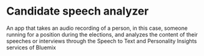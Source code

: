 # Candidate speech analyzer
An app that takes an audio recording of a person, in this case, someone running for a position during the elections, and analyzes the content of their speeches or interviews through the Speech to Text and Personality Insights services of Bluemix
